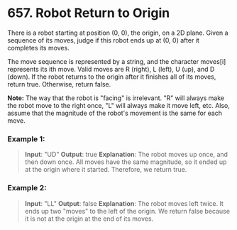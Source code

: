 # 657. Robot Return to Origin

There is a robot starting at position (0, 0), the origin, on a 2D plane. Given a sequence of its moves, judge if this robot ends up at (0, 0) after it completes its moves.

The move sequence is represented by a string, and the character moves[i] represents its ith move. Valid moves are R (right), L (left), U (up), and D (down). If the robot returns to the origin after it finishes all of its moves, return true. Otherwise, return false.

**Note:** The way that the robot is "facing" is irrelevant. "R" will always make the robot move to the right once, "L" will always make it move left, etc. Also, assume that the magnitude of the robot's movement is the same for each move.

### Example 1:

> **Input**: "UD"
> **Output**: true 
> **Explanation**: The robot moves up once, and then down once. All moves have the same magnitude, so it ended up at the origin where it started. Therefore, we return true.
 

### Example 2:

> **Input**: "LL"
> **Output**: false
> **Explanation**: The robot moves left twice. It ends up two "moves" to the left of the origin. We return false because it is not at the origin at the end of its moves.